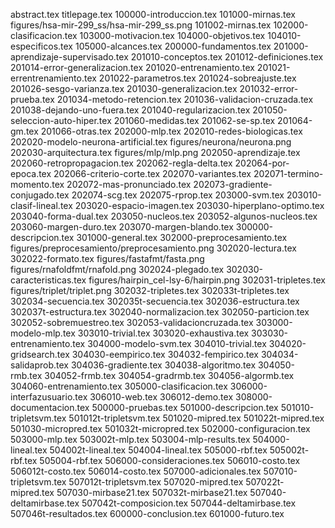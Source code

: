 abstract.tex
titlepage.tex
100000-introduccion.tex
101000-mirnas.tex
figures/hsa-mir-299_ss/hsa-mir-299_ss.png
101002-mirnas.tex
102000-clasificacion.tex
103000-motivacion.tex
104000-objetivos.tex
104010-especificos.tex
105000-alcances.tex
200000-fundamentos.tex
201000-aprendizaje-supervisado.tex
201010-conceptos.tex
201012-definiciones.tex
201014-error-generalizacion.tex
201020-entrenamiento.tex
201021-errentrenamiento.tex
201022-parametros.tex
201024-sobreajuste.tex
201026-sesgo-varianza.tex
201030-generalizacion.tex
201032-error-prueba.tex
201034-metodo-retencion.tex
201036-validacion-cruzada.tex
201038-dejando-uno-fuera.tex
201040-regularizacion.tex
201050-seleccion-auto-hiper.tex
201060-medidas.tex
201062-se-sp.tex
201064-gm.tex
201066-otras.tex
202000-mlp.tex
202010-redes-biologicas.tex
202020-modelo-neurona-artificial.tex
figures/neurona/neurona.png
202030-arquitectura.tex
figures/mlp/mlp.png
202050-aprendizaje.tex
202060-retropropagacion.tex
202062-regla-delta.tex
202064-por-epoca.tex
202066-criterio-corte.tex
202070-variantes.tex
202071-termino-momento.tex
202072-mas-pronunciado.tex
202073-gradiente-conjugado.tex
202074-scg.tex
202075-rprop.tex
203000-svm.tex
203010-clasif-lineal.tex
203020-espacio-imagen.tex
203030-hiperplano-optimo.tex
203040-forma-dual.tex
203050-nucleos.tex
203052-algunos-nucleos.tex
203060-margen-duro.tex
203070-margen-blando.tex
300000-descripcion.tex
301000-general.tex
302000-preprocesamiento.tex
figures/preprocesamiento/preprocesamiento.png
302020-lectura.tex
302022-formato.tex
figures/fastafmt/fasta.png
figures/rnafoldfmt/rnafold.png
302024-plegado.tex
302030-caracteristicas.tex
figures/hairpin_cel-lsy-6/hairpin.png
302031-tripletes.tex
figures/triplet/triplet.png
302032-tripletes.tex
302033t-tripletes.tex
302034-secuencia.tex
302035t-secuencia.tex
302036-estructura.tex
302037t-estructura.tex
302040-normalizacion.tex
302050-particion.tex
302052-sobremuestreo.tex
302053-validacioncruzada.tex
303000-modelo-mlp.tex
303010-trivial.tex
303020-exhaustiva.tex
303030-entrenamiento.tex
304000-modelo-svm.tex
304010-trivial.tex
304020-gridsearch.tex
304030-eempirico.tex
304032-fempirico.tex
304034-salidaprob.tex
304036-gradiente.tex
304038-algoritmo.tex
304050-rmb.tex
304052-frmb.tex
304054-gradrmb.tex
304056-algormb.tex
304060-entrenamiento.tex
305000-clasificacion.tex
306000-interfazusuario.tex
306010-web.tex
306012-demo.tex
308000-documentacion.tex
500000-pruebas.tex
501000-descripcion.tex
501010-tripletsvm.tex
501012t-tripletsvm.tex
501020-mipred.tex
501022t-mipred.tex
501030-micropred.tex
501032t-micropred.tex
502000-configuracion.tex
503000-mlp.tex
503002t-mlp.tex
503004-mlp-results.tex
504000-lineal.tex
504002t-lineal.tex
504004-lineal.tex
505000-rbf.tex
505002t-rbf.tex
505004-rbf.tex
506000-consideraciones.tex
506010-costo.tex
506012t-costo.tex
506014-costo.tex
507000-adicionales.tex
507010-tripletsvm.tex
507012t-tripletsvm.tex
507020-mipred.tex
507022t-mipred.tex
507030-mirbase21.tex
507032t-mirbase21.tex
507040-deltamirbase.tex
507042t-composicion.tex
507044-deltamirbase.tex
507046t-resultados.tex
600000-conclusion.tex
601000-futuro.tex
